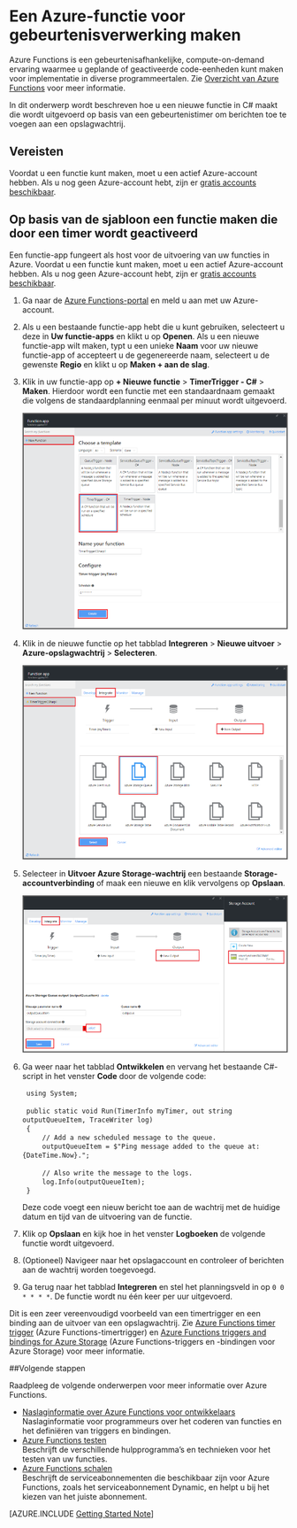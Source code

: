 <properties
   pageTitle="Een functie voor gebeurtenisverwerking maken | Microsoft Azure"
   description="Gebruik Azure-functies om een C#-functie te maken die wordt uitgevoerd op basis van een gebeurtenistimer."
   services="functions"
   documentationCenter="na"
   authors="ggailey777"
   manager="erikre"
   editor=""
   tags=""
   />

<tags
   ms.service="functions"
   ms.devlang="multiple"
   ms.topic="get-started-article"
   ms.tgt_pltfrm="multiple"
   ms.workload="na"
   ms.date="09/25/2016"
   ms.author="glenga"/>
   

# Een Azure-functie voor gebeurtenisverwerking maken

Azure Functions is een gebeurtenisafhankelijke, compute-on-demand ervaring waarmee u geplande of geactiveerde code-eenheden kunt maken voor implementatie in diverse programmeertalen. Zie [Overzicht van Azure Functions](functions-overview.md) voor meer informatie.

In dit onderwerp wordt beschreven hoe u een nieuwe functie in C# maakt die wordt uitgevoerd op basis van een gebeurtenistimer om berichten toe te voegen aan een opslagwachtrij. 

## Vereisten 

Voordat u een functie kunt maken, moet u een actief Azure-account hebben. Als u nog geen Azure-account hebt, zijn er [gratis accounts beschikbaar](https://azure.microsoft.com/free/).

## Op basis van de sjabloon een functie maken die door een timer wordt geactiveerd

Een functie-app fungeert als host voor de uitvoering van uw functies in Azure. Voordat u een functie kunt maken, moet u een actief Azure-account hebben. Als u nog geen Azure-account hebt, zijn er [gratis accounts beschikbaar](https://azure.microsoft.com/free/). 

1. Ga naar de [Azure Functions-portal](https://functions.azure.com/signin) en meld u aan met uw Azure-account.

2. Als u een bestaande functie-app hebt die u kunt gebruiken, selecteert u deze in **Uw functie-apps** en klikt u op **Openen**. Als u een nieuwe functie-app wilt maken, typt u een unieke **Naam** voor uw nieuwe functie-app of accepteert u de gegenereerde naam, selecteert u de gewenste **Regio** en klikt u op **Maken + aan de slag**. 

3. Klik in uw functie-app op **+ Nieuwe functie** > **TimerTrigger - C#** > **Maken**. Hierdoor wordt een functie met een standaardnaam gemaakt die volgens de standaardplanning eenmaal per minuut wordt uitgevoerd. 

    ![Een nieuwe functie maken die door een timer wordt geactiveerd](./media/functions-create-an-event-processing-function/functions-create-new-timer-trigger.png)

4. Klik in de nieuwe functie op het tabblad **Integreren** > **Nieuwe uitvoer** > **Azure-opslagwachtrij** > **Selecteren**.

    ![Een nieuwe functie maken die door een timer wordt geactiveerd](./media/functions-create-an-event-processing-function/functions-create-storage-queue-output-binding.png)

5. Selecteer in **Uitvoer Azure Storage-wachtrij** een bestaande **Storage-accountverbinding** of maak een nieuwe en klik vervolgens op **Opslaan**. 

    ![Een nieuwe functie maken die door een timer wordt geactiveerd](./media/functions-create-an-event-processing-function/functions-create-storage-queue-output-binding-2.png)

6. Ga weer naar het tabblad **Ontwikkelen** en vervang het bestaande C#-script in het venster **Code** door de volgende code:

        using System;
        
        public static void Run(TimerInfo myTimer, out string outputQueueItem, TraceWriter log)
        {
            // Add a new scheduled message to the queue.
            outputQueueItem = $"Ping message added to the queue at: {DateTime.Now}.";
            
            // Also write the message to the logs.
            log.Info(outputQueueItem);
        }

    Deze code voegt een nieuw bericht toe aan de wachtrij met de huidige datum en tijd van de uitvoering van de functie.

7. Klik op **Opslaan** en kijk hoe in het venster **Logboeken** de volgende functie wordt uitgevoerd.

8. (Optioneel) Navigeer naar het opslagaccount en controleer of berichten aan de wachtrij worden toegevoegd.

9. Ga terug naar het tabblad **Integreren** en stel het planningsveld in op `0 0 * * * *`. De functie wordt nu één keer per uur uitgevoerd. 

Dit is een zeer vereenvoudigd voorbeeld van een timertrigger en een binding aan de uitvoer van een opslagwachtrij. Zie [Azure Functions timer trigger](functions-bindings-timer.md) (Azure Functions-timertrigger) en [Azure Functions triggers and bindings for Azure Storage](functions-bindings-storage.md) (Azure Functions-triggers en -bindingen voor Azure Storage) voor meer informatie.

##Volgende stappen

Raadpleeg de volgende onderwerpen voor meer informatie over Azure Functions.

+ [Naslaginformatie over Azure Functions voor ontwikkelaars](functions-reference.md)  
Naslaginformatie voor programmeurs over het coderen van functies en het definiëren van triggers en bindingen.
+ [Azure Functions testen](functions-test-a-function.md)  
Beschrijft de verschillende hulpprogramma’s en technieken voor het testen van uw functies.
+ [Azure Functions schalen](functions-scale.md)  
Beschrijft de serviceabonnementen die beschikbaar zijn voor Azure Functions, zoals het serviceabonnement Dynamic, en helpt u bij het kiezen van het juiste abonnement.  

[AZURE.INCLUDE [Getting Started Note](../../includes/functions-get-help.md)]



<!--HONumber=Sep16_HO4-->


